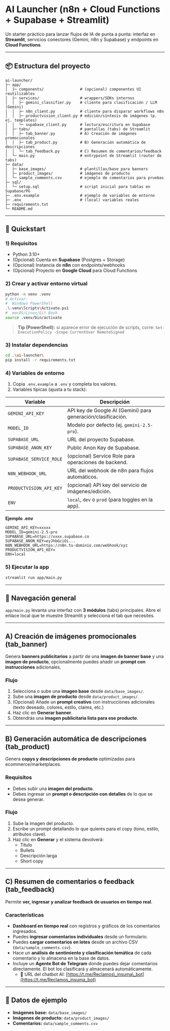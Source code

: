 ﻿# AI Launcher (n8n + Cloud Functions + Supabase + Streamlit)

Un starter práctico para lanzar flujos de IA de punta a punta: interfaz en **Streamlit**, servicios conectores (Gemini, n8n y Supabase) y endpoints en **Cloud Functions**.

---

## 📦 Estructura del proyecto

```text
ai-launcher/
├─ app/
│  ├─ components/                # (opcional) componentes UI reutilizables
│  ├─ services/                  # wrappers/SDKs internos
│  │  ├─ gemini_classifier.py    # cliente para clasificación / LLM (Gemini)
│  │  ├─ n8n_client.py           # cliente para disparar workflows n8n
│  │  ├─ productvision_client.py # edición/síntesis de imágenes (p. ej. templates)
│  │  └─ supabase_client.py      # lectura/escritura en Supabase
│  ├─ tabs/                      # pantallas (tabs) de Streamlit
│  │  ├─ tab_banner.py           # A) Creación de imágenes promocionales
│  │  ├─ tab_product.py          # B) Generación automática de descripciones
│  │  └─ tab_feedback.py         # C) Resumen de comentarios/feedback
│  └─ main.py                    # entrypoint de Streamlit (router de tabs)
├─ data/
│  ├─ base_images/               # plantillas/base para banners
│  ├─ product_images/            # imágenes de producto
│  └─ sample_comments.csv        # ejemplo de comentarios para pruebas
├─ sql/
│  └─ setup.sql                  # script inicial para tablas en Supabase/PG
├─ .env.example                  # ejemplo de variables de entorno
├─ .env                          # (local) variables reales
├─ requirements.txt
└─ README.md
```

---

## 🚀 Quickstart

### 1) Requisitos

- Python 3.10+
- (Opcional) Cuenta en **Supabase** (Postgres + Storage)
- (Opcional) Instancia de **n8n** con endpoints/webhooks
- (Opcional) Proyecto en **Google Cloud** para Cloud Functions

### 2) Crear y activar entorno virtual

```bash
python -m venv .venv
# Activar:
#  Windows PowerShell
.\.venv\Scripts\Activate.ps1
#  macOS/Linux/Git Bash
source .venv/bin/activate
```

> **Tip (PowerShell):** si aparece error de ejecución de scripts, corre: `Set-ExecutionPolicy -Scope CurrentUser RemoteSigned`

### 3) Instalar dependencias

```bash
cd .\ai-launcher\
pip install -r requirements.txt
```

### 4) Variables de entorno

1. Copia `.env.example` a `.env` y completa los valores.
2. Variables típicas (ajusta a tu stack):

| Variable                | Descripción                                                  |
| ----------------------- | ------------------------------------------------------------ |
| `GEMINI_API_KEY`        | API key de Google AI (Gemini) para generación/clasificación. |
| `MODEL_ID`              | Modelo por defecto (ej. `gemini-2.5-pro`).                   |
| `SUPABASE_URL`          | URL del proyecto Supabase.                                   |
| `SUPABASE_ANON_KEY`     | Public Anon Key de Supabase.                                 |
| `SUPABASE_SERVICE_ROLE` | (opcional) Service Role para operaciones de backend.         |
| `N8N_WEBHOOK_URL`       | URL del webhook de n8n para flujos automáticos.              |
| `PRODUCTVISION_API_KEY` | (opcional) API key del servicio de imágenes/edición.         |
| `ENV`                   | `local`, `dev` o `prod` (para toggles en la app).            |

**Ejemplo .env**

```env
GEMINI_API_KEY=xxxxx
MODEL_ID=gemini-2.5-pro
SUPABASE_URL=https://xxxx.supabase.co
SUPABASE_ANON_KEY=eyJhbGciOi...
N8N_WEBHOOK_URL=https://n8n.tu-dominio.com/webhook/xyz
PRODUCTVISION_API_KEY=
ENV=local
```

### 5) Ejecutar la app

```bash
streamlit run app/main.py
```

---

## 🧭 Navegación general

`app/main.py` levanta una interfaz con **3 módulos** (tabs) principales. Abre el enlace local que te muestre Streamlit y selecciona el tab que necesites.

---

## A) Creación de imágenes promocionales (tab\_banner)

Genera **banners publicitarios** a partir de una **imagen de banner base** y una **imagen de producto**, opcionalmente puedes añadir un **prompt con instrucciones** adicionales.

### Flujo

1. Selecciona o sube una **imagen base** desde `data/base_images/`.
2. Sube una **imagen de producto** desde `data/product_images/`.
3. (Opcional) Añade un **prompt creativo** con instrucciones adicionales (texto deseado, colores, estilo, claims, etc.)
4. Haz clic en **Generar banner**.
5. Obtendrás una **imagen publicitaria lista para ese producto**.

---

## B) Generación automática de descripciones (tab\_product)

Genera **copys y descripciones de producto** optimizadas para ecommerce/marketplaces.

### Requisitos

- Debes subir una **imagen del producto**.
- Debes ingresar un **prompt o descripción con detalles** de lo que se desea generar.

### Flujo

1. Sube la imagen del producto.
2. Escribe un prompt detallando lo que quieres para el copy (tono, estilo, atributos clave).
3. Haz clic en **Generar** y el sistema devolverá:
   - Título
   - Bullets
   - Descripción larga
   - Short copy

---

## C) Resumen de comentarios o feedback (tab\_feedback)

Permite **ver, ingresar y analizar feedback de usuarios en tiempo real**.

### Características

- **Dashboard en tiempo real** con registros y gráficos de los comentarios ingresados.
- Puedes **ingresar comentarios individuales** desde un formulario.
- Puedes **cargar comentarios en lotes** desde un archivo CSV (`data/sample_comments.csv`).
- Hace un **análisis de sentimiento y clasificación temática** de cada comentario y lo almacena en la base de datos.
- Incluye un **Agente Bot de Telegram** donde puedes dejar comentarios directamente. El bot los clasificará y almacenará automáticamente.
  - 📲 URL del chatbot AI: [https://t.me/Reclamos\_insuma\_bot](https://t.me/Reclamos_insuma_bot)

---

## 🧪 Datos de ejemplo

- **Imágenes base:** `data/base_images/`
- **Imágenes de producto:** `data/product_images/`
- **Comentarios:** `data/sample_comments.csv`


